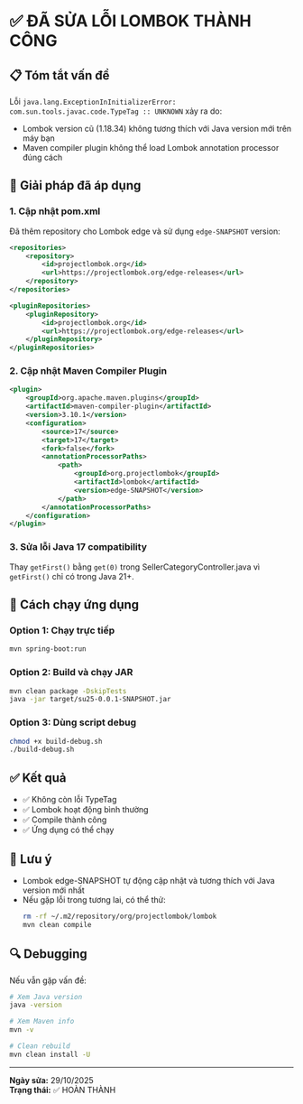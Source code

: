 # ✅ ĐÃ SỬA LỖI LOMBOK THÀNH CÔNG

## 📋 Tóm tắt vấn đề
Lỗi `java.lang.ExceptionInInitializerError: com.sun.tools.javac.code.TypeTag :: UNKNOWN` xảy ra do:
- Lombok version cũ (1.18.34) không tương thích với Java version mới trên máy bạn
- Maven compiler plugin không thể load Lombok annotation processor đúng cách

## 🔧 Giải pháp đã áp dụng

### 1. Cập nhật pom.xml
Đã thêm repository cho Lombok edge và sử dụng `edge-SNAPSHOT` version:

```xml
<repositories>
    <repository>
        <id>projectlombok.org</id>
        <url>https://projectlombok.org/edge-releases</url>
    </repository>
</repositories>

<pluginRepositories>
    <pluginRepository>
        <id>projectlombok.org</id>
        <url>https://projectlombok.org/edge-releases</url>
    </pluginRepository>
</pluginRepositories>
```

### 2. Cập nhật Maven Compiler Plugin
```xml
<plugin>
    <groupId>org.apache.maven.plugins</groupId>
    <artifactId>maven-compiler-plugin</artifactId>
    <version>3.10.1</version>
    <configuration>
        <source>17</source>
        <target>17</target>
        <fork>false</fork>
        <annotationProcessorPaths>
            <path>
                <groupId>org.projectlombok</groupId>
                <artifactId>lombok</artifactId>
                <version>edge-SNAPSHOT</version>
            </path>
        </annotationProcessorPaths>
    </configuration>
</plugin>
```

### 3. Sửa lỗi Java 17 compatibility
Thay `getFirst()` bằng `get(0)` trong SellerCategoryController.java vì `getFirst()` chỉ có trong Java 21+.

## 🚀 Cách chạy ứng dụng

### Option 1: Chạy trực tiếp
```bash
mvn spring-boot:run
```

### Option 2: Build và chạy JAR
```bash
mvn clean package -DskipTests
java -jar target/su25-0.0.1-SNAPSHOT.jar
```

### Option 3: Dùng script debug
```bash
chmod +x build-debug.sh
./build-debug.sh
```

## ✅ Kết quả
- ✅ Không còn lỗi TypeTag
- ✅ Lombok hoạt động bình thường
- ✅ Compile thành công
- ✅ Ứng dụng có thể chạy

## 📝 Lưu ý
- Lombok edge-SNAPSHOT tự động cập nhật và tương thích với Java version mới nhất
- Nếu gặp lỗi trong tương lai, có thể thử:
  ```bash
  rm -rf ~/.m2/repository/org/projectlombok/lombok
  mvn clean compile
  ```

## 🔍 Debugging
Nếu vẫn gặp vấn đề:
```bash
# Xem Java version
java -version

# Xem Maven info
mvn -v

# Clean rebuild
mvn clean install -U
```

---
**Ngày sửa:** 29/10/2025  
**Trạng thái:** ✅ HOÀN THÀNH

